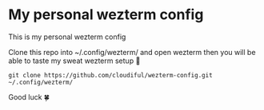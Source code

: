 # My personal wezterm config
This is my personal wezterm config

Clone this repo into ~/.config/wezterm/ and open wezterm then you will be able to taste my sweat wezterm setup 🤨

```
git clone https://github.com/cloudiful/wezterm-config.git ~/.config/wezterm/
```

Good luck 🍀
